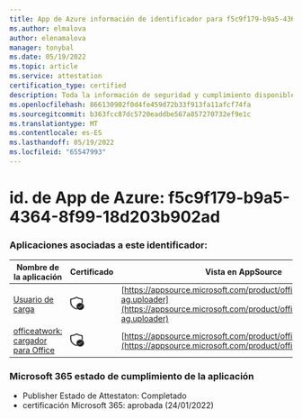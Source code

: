 ```yaml
---
title: App de Azure información de identificador para f5c9f179-b9a5-4364-8f99-18d203b902ad
ms.author: elmalova
author: elenamalova
manager: tonybal
ms.date: 05/19/2022
ms.topic: article
ms.service: attestation
certification_type: certified
description: Toda la información de seguridad y cumplimiento disponible para f5c9f179-b9a5-4364-8f99-18d203b902ad.
ms.openlocfilehash: 866130902f0d4fe459d72b33f913fa11afcf74fa
ms.sourcegitcommit: b363fcc87dc5720eaddbe567a857270732ef9e1c
ms.translationtype: MT
ms.contentlocale: es-ES
ms.lasthandoff: 05/19/2022
ms.locfileid: "65547993"
---
```

# <a name="azure-app-id-f5c9f179-b9a5-4364-8f99-18d203b902ad"></a>id. de App de Azure: f5c9f179-b9a5-4364-8f99-18d203b902ad


### <a name="apps-associated-with-this-id"></a>Aplicaciones asociadas a este identificador:
| **Nombre de la aplicación** | **Certificado** | **Vista en AppSource** |
|--------------|---------------|-----------------------|
| [Usuario de carga](../forward/officeatwork-ag.uploader.md) | <img alt="Certified application badge" src="../media/certified-badge.png" height="25" width="25" /> | [https://appsource.microsoft.com/product/office/officeatwork-ag.uploader](https://appsource.microsoft.com/product/office/officeatwork-ag.uploader) |
| [officeatwork: cargador para Office](../forward/WA104381430.md) | <img alt="Certified application badge" src="../media/certified-badge.png" height="25" width="25" /> | [https://appsource.microsoft.com/product/office/WA104381430](https://appsource.microsoft.com/product/office/WA104381430) |

### <a name="microsoft-365-app-compliance-status"></a>Microsoft 365 estado de cumplimiento de la aplicación
- Publisher Estado de Attestaton: Completado
- certificación Microsoft 365: aprobada (24/01/2022)
